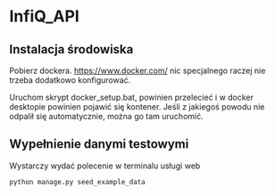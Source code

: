 # InfiQ_API
## Instalacja środowiska
Pobierz dockera. https://www.docker.com/ nic specjalnego raczej nie trzeba dodatkowo konfigurować.

Uruchom skrypt docker_setup.bat, powinien przelecieć i w docker desktopie powinien pojawić się kontener. 
Jeśli z jakiegoś powodu nie odpalił się automatycznie, można go tam uruchomić.

## Wypełnienie danymi testowymi
Wystarczy wydać polecenie w terminalu usługi web
```shell
python manage.py seed_example_data
```